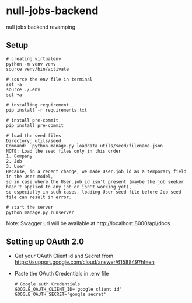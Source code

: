 # null-jobs-backend
null jobs backend revamping

## Setup
```
# creating virtualenv
python -m venv venv
source venv/bin/activate

# source the env file in terminal
set -a
source ./.env
set +a

# installing requirement
pip install -r requirements.txt

# install pre-commit
pip install pre-commit

# load the seed files
Directory: utils/seed
Command: `python manage.py loaddata utils/seed/filename.json
NOTE: Load the seed files only in this order
1. Company
2. Job
3. User
Because, in a recent change, we made User.job_id as a temporary field in the User model,
so in case where the User.job_id isn't present (maybe the job seeker hasn't applied to any job or isn't working yet),
so especially in such cases, loading User seed file before Job seed file can result in error.

# start the server
python manage.py runserver
```

Note: Swagger url will be available at
http://localhost:8000/api/docs

## Setting up OAuth 2.0
- Get your OAuth Client id and Secret from
https://support.google.com/cloud/answer/6158849?hl=en

- Paste the OAuth Credentials in .env file
  ```
  # Google auth Credentials
  GOOGLE_OAUTH_CLIENT_ID='google client id'
  GOOGLE_OAUTH_SECRET='google secret'
  ```
